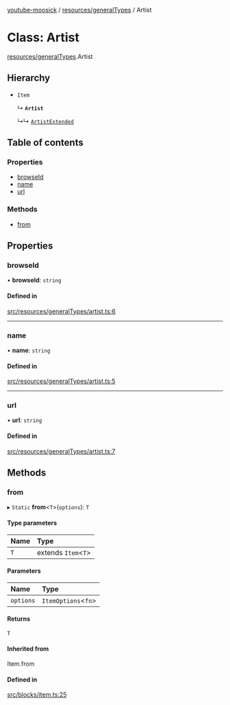 [youtube-moosick](../README.md) / [resources/generalTypes](../modules/resources_generalTypes.md) / Artist

# Class: Artist

[resources/generalTypes](../modules/resources_generalTypes.md).Artist

## Hierarchy

- `Item`

  ↳ **`Artist`**

  ↳↳ [`ArtistExtended`](resources_generalTypes.ArtistExtended.md)

## Table of contents

### Properties

- [browseId](resources_generalTypes.Artist.md#browseid)
- [name](resources_generalTypes.Artist.md#name)
- [url](resources_generalTypes.Artist.md#url)

### Methods

- [from](resources_generalTypes.Artist.md#from)

## Properties

### browseId

• **browseId**: `string`

#### Defined in

[src/resources/generalTypes/artist.ts:6](https://github.com/EvasiveXkiller/youtube-moosick/blob/a4f065f/src/resources/generalTypes/artist.ts#L6)

___

### name

• **name**: `string`

#### Defined in

[src/resources/generalTypes/artist.ts:5](https://github.com/EvasiveXkiller/youtube-moosick/blob/a4f065f/src/resources/generalTypes/artist.ts#L5)

___

### url

• **url**: `string`

#### Defined in

[src/resources/generalTypes/artist.ts:7](https://github.com/EvasiveXkiller/youtube-moosick/blob/a4f065f/src/resources/generalTypes/artist.ts#L7)

## Methods

### from

▸ `Static` **from**<`T`\>(`options`): `T`

#### Type parameters

| Name | Type |
| :------ | :------ |
| `T` | extends `Item`<`T`\> |

#### Parameters

| Name | Type |
| :------ | :------ |
| `options` | `ItemOptions`<`fn`\> |

#### Returns

`T`

#### Inherited from

Item.from

#### Defined in

[src/blocks/item.ts:25](https://github.com/EvasiveXkiller/youtube-moosick/blob/a4f065f/src/blocks/item.ts#L25)
